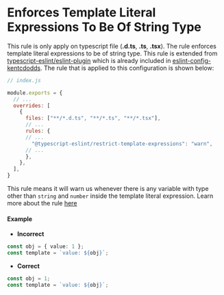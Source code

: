 # Enforces Template Literal Expressions To Be Of String Type

This rule is only apply on typescript file (**.d.ts**, **.ts**, **.tsx**). The rule enforces template literal expressions to be of string type. This rule is extended from [typescript-eslint/eslint-plugin](https://github.com/typescript-eslint/typescript-eslint/tree/master/packages/eslint-plugin) which is already included in [eslint-config-kentcdodds](https://github.com/kentcdodds/eslint-config-kentcdodds). The rule that is applied to this configuration is shown below:

```js
// index.js

module.exports = {
  // ...
  overrides: [
    {
      files: ["**/*.d.ts", "**/*.ts", "**/*.tsx"],
      // ...
      rules: {
      // ...
        "@typescript-eslint/restrict-template-expressions": "warn",
      // ...
      },
    },
  ],
}
```

This rule means it will warn us whenever there is any variable with type other than `string` and `number` inside the template literal expression. Learn more about the rule [here](https://github.com/typescript-eslint/typescript-eslint/blob/master/packages/eslint-plugin/docs/rules/restrict-template-expressions.md)

#### Example

- **Incorrect**

```ts
const obj = { value: 1 };
const template = `value: ${obj}`;
```

- **Correct**

```ts
const obj = 1;
const template = `value: ${obj}`;
```
